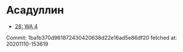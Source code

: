 # Асадуллин
- [28: WA 4](28.md)

Commit: 1ba1b370d961872430420638d22e16ad5e86df20
 fetched at: 20201110-153619
